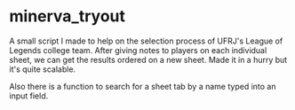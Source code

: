 # minerva_tryout
A small script I made to help on the selection process of UFRJ's League of Legends college team. After giving notes to players on each individual sheet, we can get the results ordered on a new sheet. Made it in a hurry but it's quite scalable.

Also there is a function to search for a sheet tab by a name typed into an input field.
